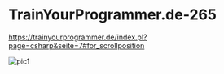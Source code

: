 # TrainYourProgrammer.de-265
https://trainyourprogrammer.de/index.pl?page=csharp&seite=7#for_scrollposition

![pic1](https://trainyourprogrammer.de/files/1067.png)
